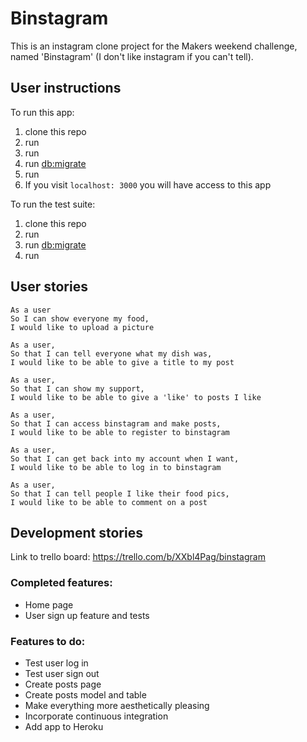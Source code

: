 # Binstagram

This is an instagram clone project for the Makers weekend challenge, named 'Binstagram' (I don't like instagram if you can't tell).

## User instructions

To run this app:
1. clone this repo
2. run <cd binstagram/>
3. run <bundle install>  
4. run <db:migrate>
5. run <rails server>
6. If you visit `localhost: 3000` you will have access to this app

To run the test suite:

1. clone this repo
2. run <bundle install>
3. run <db:migrate>
4. run <bundle exec rspec>


## User stories

```
As a user
So I can show everyone my food,
I would like to upload a picture
```

```
As a user,
So that I can tell everyone what my dish was,
I would like to be able to give a title to my post
```

```
As a user,
So that I can show my support,
I would like to be able to give a 'like' to posts I like
```

```
As a user,
So that I can access binstagram and make posts,
I would like to be able to register to binstagram
```

```
As a user,
So that I can get back into my account when I want,
I would like to be able to log in to binstagram
```

```
As a user,
So that I can tell people I like their food pics,
I would like to be able to comment on a post
```

## Development stories

Link to trello board:
https://trello.com/b/XXbl4Pag/binstagram

### Completed features:
* Home page
* User sign up feature and tests

### Features to do:
* Test user log in
* Test user sign out
* Create posts page
* Create posts model and table
* Make everything more aesthetically pleasing
* Incorporate continuous integration
* Add app to Heroku 

